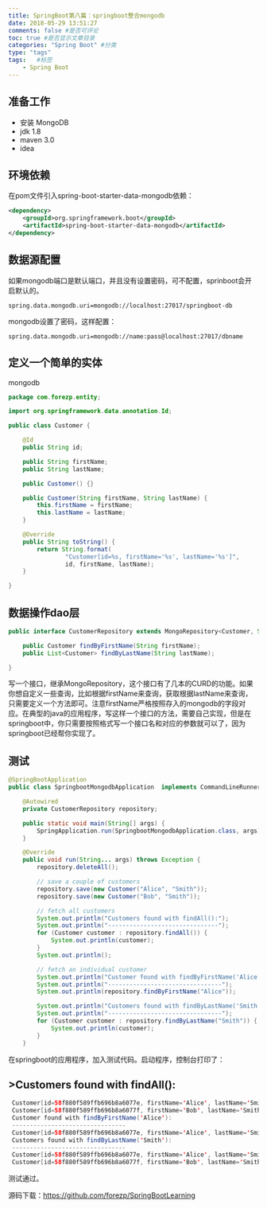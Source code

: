 ```yaml
---
title: SpringBoot第八篇：springboot整合mongodb
date: 2018-05-29 13:51:27
comments: false #是否可评论
toc: true #是否显示文章目录
categories: "Spring Boot" #分类
type: "tags"
tags:   #标签
    - Spring Boot
---
```

## 准备工作

- 安装 MongoDB
- jdk 1.8
- maven 3.0
- idea

## 环境依赖

在pom文件引入spring-boot-starter-data-mongodb依赖：

```xml
<dependency>
	<groupId>org.springframework.boot</groupId>
	<artifactId>spring-boot-starter-data-mongodb</artifactId>
</dependency>
```

## 数据源配置

如果mongodb端口是默认端口，并且没有设置密码，可不配置，sprinboot会开启默认的。

```properties
spring.data.mongodb.uri=mongodb://localhost:27017/springboot-db
```

mongodb设置了密码，这样配置：

```properties
spring.data.mongodb.uri=mongodb://name:pass@localhost:27017/dbname
```

## 定义一个简单的实体

mongodb

```java
package com.forezp.entity;

import org.springframework.data.annotation.Id;

public class Customer {

    @Id
    public String id;

    public String firstName;
    public String lastName;

    public Customer() {}

    public Customer(String firstName, String lastName) {
        this.firstName = firstName;
        this.lastName = lastName;
    }

    @Override
    public String toString() {
        return String.format(
                "Customer[id=%s, firstName='%s', lastName='%s']",
                id, firstName, lastName);
    }

}
```

## 数据操作dao层

```java
public interface CustomerRepository extends MongoRepository<Customer, String> {

    public Customer findByFirstName(String firstName);
    public List<Customer> findByLastName(String lastName);

}
```

写一个接口，继承MongoRepository，这个接口有了几本的CURD的功能。如果你想自定义一些查询，比如根据firstName来查询，获取根据lastName来查询，只需要定义一个方法即可。注意firstName严格按照存入的mongodb的字段对应。在典型的java的应用程序，写这样一个接口的方法，需要自己实现，但是在springboot中，你只需要按照格式写一个接口名和对应的参数就可以了，因为springboot已经帮你实现了。

## 测试

```java
@SpringBootApplication
public class SpringbootMongodbApplication  implements CommandLineRunner {

    @Autowired
    private CustomerRepository repository;

    public static void main(String[] args) {
        SpringApplication.run(SpringbootMongodbApplication.class, args);
    }

    @Override
    public void run(String... args) throws Exception {
        repository.deleteAll();

        // save a couple of customers
        repository.save(new Customer("Alice", "Smith"));
        repository.save(new Customer("Bob", "Smith"));

        // fetch all customers
        System.out.println("Customers found with findAll():");
        System.out.println("-------------------------------");
        for (Customer customer : repository.findAll()) {
            System.out.println(customer);
        }
        System.out.println();

        // fetch an individual customer
        System.out.println("Customer found with findByFirstName('Alice'):");
        System.out.println("--------------------------------");
        System.out.println(repository.findByFirstName("Alice"));

        System.out.println("Customers found with findByLastName('Smith'):");
        System.out.println("--------------------------------");
        for (Customer customer : repository.findByLastName("Smith")) {
            System.out.println(customer);
        }
    }
```

在springboot的应用程序，加入测试代码。启动程序，控制台打印了：

## >Customers found with findAll():

```java
 Customer[id=58f880f589ffb696b8a6077e, firstName='Alice', lastName='Smith']
 Customer[id=58f880f589ffb696b8a6077f, firstName='Bob', lastName='Smith']
 Customer found with findByFirstName('Alice'):
 --------------------------------
 Customer[id=58f880f589ffb696b8a6077e, firstName='Alice', lastName='Smith']
 Customers found with findByLastName('Smith'):
 --------------------------------
 Customer[id=58f880f589ffb696b8a6077e, firstName='Alice', lastName='Smith']
 Customer[id=58f880f589ffb696b8a6077f, firstName='Bob', lastName='Smith']
```

测试通过。

源码下载：https://github.com/forezp/SpringBootLearning